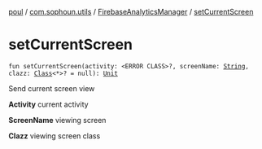 [poul](../../index.md) / [com.sophoun.utils](../index.md) / [FirebaseAnalyticsManager](index.md) / [setCurrentScreen](./set-current-screen.md)

# setCurrentScreen

`fun setCurrentScreen(activity: <ERROR CLASS>?, screenName: `[`String`](https://kotlinlang.org/api/latest/jvm/stdlib/kotlin/-string/index.html)`, clazz: `[`Class`](https://docs.oracle.com/javase/6/docs/api/java/lang/Class.html)`<*>? = null): `[`Unit`](https://kotlinlang.org/api/latest/jvm/stdlib/kotlin/-unit/index.html)

Send current screen view

**Activity**
current activity

**ScreenName**
viewing screen

**Clazz**
viewing screen class

